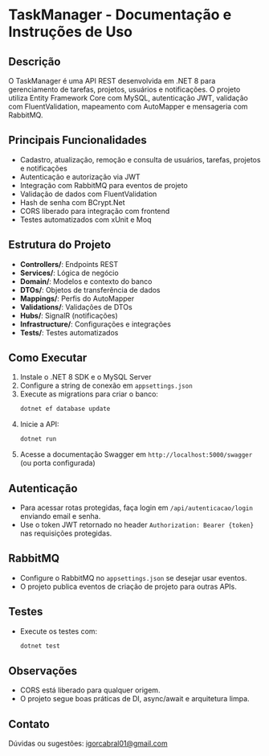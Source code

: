 # TaskManager - Documentação e Instruções de Uso

## Descrição
O TaskManager é uma API REST desenvolvida em .NET 8 para gerenciamento de tarefas, projetos, usuários e notificações. O projeto utiliza Entity Framework Core com MySQL, autenticação JWT, validação com FluentValidation, mapeamento com AutoMapper e mensageria com RabbitMQ.

## Principais Funcionalidades
- Cadastro, atualização, remoção e consulta de usuários, tarefas, projetos e notificações
- Autenticação e autorização via JWT
- Integração com RabbitMQ para eventos de projeto
- Validação de dados com FluentValidation
- Hash de senha com BCrypt.Net
- CORS liberado para integração com frontend
- Testes automatizados com xUnit e Moq

## Estrutura do Projeto
- **Controllers/**: Endpoints REST
- **Services/**: Lógica de negócio
- **Domain/**: Modelos e contexto do banco
- **DTOs/**: Objetos de transferência de dados
- **Mappings/**: Perfis do AutoMapper
- **Validations/**: Validações de DTOs
- **Hubs/**: SignalR (notificações)
- **Infrastructure/**: Configurações e integrações
- **Tests/**: Testes automatizados

## Como Executar
1. Instale o .NET 8 SDK e o MySQL Server
2. Configure a string de conexão em `appsettings.json`
3. Execute as migrations para criar o banco:
   ```powershell
   dotnet ef database update
   ```
4. Inicie a API:
   ```powershell
   dotnet run
   ```
5. Acesse a documentação Swagger em `http://localhost:5000/swagger` (ou porta configurada)

## Autenticação
- Para acessar rotas protegidas, faça login em `/api/autenticacao/login` enviando email e senha.
- Use o token JWT retornado no header `Authorization: Bearer {token}` nas requisições protegidas.

## RabbitMQ
- Configure o RabbitMQ no `appsettings.json` se desejar usar eventos.
- O projeto publica eventos de criação de projeto para outras APIs.

## Testes
- Execute os testes com:
   ```powershell
   dotnet test
   ```

## Observações
- CORS está liberado para qualquer origem.
- O projeto segue boas práticas de DI, async/await e arquitetura limpa.

## Contato
Dúvidas ou sugestões: igorcabral01@gmail.com
